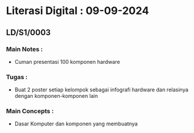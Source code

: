 # Literasi Digital : 09-09-2024
## LD/S1/0003

### Main Notes :
- Cuman presentasi 100 komponen hardware

### Tugas :
- Buat 2 poster setiap kelompok sebagai infografi hardware dan relasinya dengan komponen-komponen lain

### Main Concepts :
- Dasar Komputer dan komponen yang membuatnya

